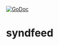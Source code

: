 [![GoDoc](https://godoc.org/github.com/zhengchun/syndfeed?status.svg)](https://godoc.org/github.com/zhengchun/syndfeed)

syndfeed 
===